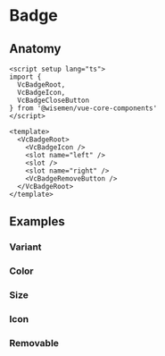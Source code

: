 # Badge

<ComponentPreview name="badge/examples/main" />

## Anatomy

```vue
<script setup lang="ts">
import {
  VcBadgeRoot,
  VcBadgeIcon,
  VcBadgeCloseButton
} from '@wisemen/vue-core-components'
</script>

<template>
  <VcBadgeRoot>
    <VcBadgeIcon />
    <slot name="left" />
    <slot />
    <slot name="right" />
    <VcBadgeRemoveButton />
  </VcBadgeRoot>
</template>
```

<!-- @include: ./badge-meta.md -->

## Examples

### Variant

<ComponentPreview name="badge/examples/variant" />

### Color

<ComponentPreview name="badge/examples/color" />

### Size

<ComponentPreview name="badge/examples/size" />

### Icon

<ComponentPreview name="badge/examples/icon" />

### Removable

<ComponentPreview name="badge/examples/removable" />